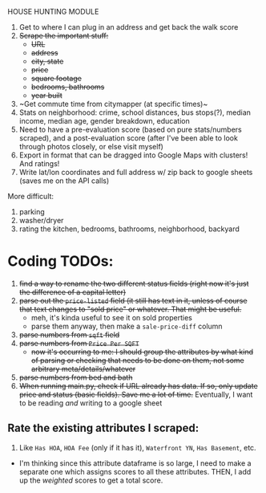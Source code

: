 HOUSE HUNTING MODULE

1. Get to where I can plug in an address and get back the walk score
2. ~~Scrape the important stuff:~~
	- ~~URL~~
	- ~~address~~
	- ~~city, state~~
	- ~~price~~
	- ~~square footage~~
	- ~~bedrooms, bathrooms~~
	- ~~year built~~
3. ~Get commute time from citymapper (at specific times)~
4. Stats on neighborhood: crime, school distances, bus stops(?), median income, median age, gender breakdown, education
5. Need to have a pre-evaluation score (based on pure stats/numbers scraped), and a post-evaluation score (after I've been able to look through photos closely, or else visit myself)
6. Export in format that can be dragged into Google Maps
	with clusters! And ratings!
7. Write lat/lon coordinates and full address w/ zip back to google sheets (saves me on the API calls)


More difficult: 
1. parking
2. washer/dryer
3. rating the kitchen, bedrooms, bathrooms, neighborhood, backyard

# Coding TODOs:
1. ~~find a way to rename the two different status fields (right now it's just the difference of a capital letter)~~
2. ~~parse out the `price-listed` field (it still has text in it, unless of course that text changes to "sold price" or whatever. That might be useful.~~
	* meh, it's kinda useful to see it on sold properties
	* parse them anyway, then make a `sale-price-diff` column
3. ~~parse numbers from `sqft` field~~
4. ~~parse numbers from `Price Per SQFT`~~
  	* ~~now it's occurring to me: I should group the attributes by what kind of parsing or checking that needs to be done on them, not some arbitrary meta/details/whatever~~
5. ~~parse numbers from bed and bath~~
6. ~~When running main.py, check if URL already has data. If so, only update price and status (basic fields). Save me a lot of time.~~ Eventually, I want to be reading _and_ writing to a google sheet

## Rate the existing attributes I scraped:
1. Like `Has HOA`, `HOA Fee` (only if it has it), `Waterfront YN`, `Has Basement`, etc. 
* I'm thinking since this attribute dataframe is so large, I need to make a separate one which assigns scores to all these attributes. THEN, I add up the _weighted_ scores to get a total score.
